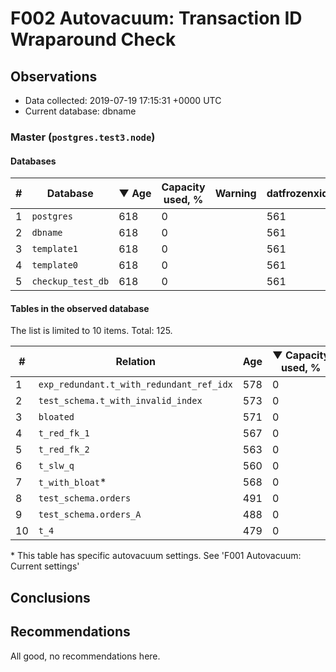 # F002 Autovacuum: Transaction ID Wraparound Check #

## Observations ##
- Data collected: 2019-07-19 17:15:31 +0000 UTC
- Current database: dbname




### Master (`postgres.test3.node`) ###


#### Databases ####


| \# | Database | &#9660;&nbsp;Age | Capacity used, % | Warning | datfrozenxid |
|--|--------|-----|------------------|---------|--------------|
| 1 |`postgres`|618 |0 |  |561 |
| 2 |`dbname`|618 |0 |  |561 |
| 3 |`template1`|618 |0 |  |561 |
| 4 |`template0`|618 |0 |  |561 |
| 5 |`checkup_test_db`|618 |0 |  |561 |


#### Tables in the observed database ####
The list is limited to 10 items. Total: 125.

| \# | Relation | Age | &#9660;&nbsp;Capacity used, % | Warning |rel_relfrozenxid | toast_relfrozenxid |
|---|-------|-----|------------------|---------|-----------------|--------------------|
| 1 |`exp_redundant.t_with_redundant_ref_idx` |578 |0 |  |601 |0 |
| 2 |`test_schema.t_with_invalid_index` |573 |0 |  |606 |0 |
| 3 |`bloated` |571 |0 |  |608 |0 |
| 4 |`t_red_fk_1` |567 |0 |  |612 |0 |
| 5 |`t_red_fk_2` |563 |0 |  |616 |0 |
| 6 |`t_slw_q` |560 |0 |  |619 |0 |
| 7 |`t_with_bloat`\* |568 |0 |  |611 |0 |
| 8 |`test_schema.orders` |491 |0 |  |688 |0 |
| 9 |`test_schema.orders_A` |488 |0 |  |691 |0 |
| 10 |`t_4` |479 |0 |  |700 |0 |


\* This table has specific autovacuum settings. See 'F001 Autovacuum: Current settings'


## Conclusions ##
 


## Recommendations ##
  All good, no recommendations here.
 

